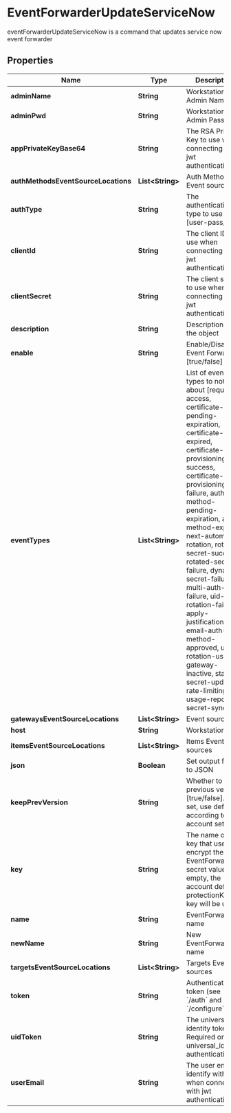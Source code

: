 

# EventForwarderUpdateServiceNow

eventForwarderUpdateServiceNow is a command that updates service now event forwarder

## Properties

| Name | Type | Description | Notes |
|------------ | ------------- | ------------- | -------------|
|**adminName** | **String** | Workstation Admin Name |  [optional] |
|**adminPwd** | **String** | Workstation Admin Password |  [optional] |
|**appPrivateKeyBase64** | **String** | The RSA Private Key to use when connecting with jwt authentication |  [optional] |
|**authMethodsEventSourceLocations** | **List&lt;String&gt;** | Auth Method Event sources |  [optional] |
|**authType** | **String** | The authentication type to use [user-pass/jwt] |  [optional] |
|**clientId** | **String** | The client ID to use when connecting with jwt authentication |  [optional] |
|**clientSecret** | **String** | The client secret to use when connecting with jwt authentication |  [optional] |
|**description** | **String** | Description of the object |  [optional] |
|**enable** | **String** | Enable/Disable Event Forwarder [true/false] |  [optional] |
|**eventTypes** | **List&lt;String&gt;** | List of event types to notify about [request-access, certificate-pending-expiration, certificate-expired, certificate-provisioning-success, certificate-provisioning-failure, auth-method-pending-expiration, auth-method-expired, next-automatic-rotation, rotated-secret-success, rotated-secret-failure, dynamic-secret-failure, multi-auth-failure, uid-rotation-failure, apply-justification, email-auth-method-approved, usage, rotation-usage, gateway-inactive, static-secret-updated, rate-limiting, usage-report, secret-sync] |  [optional] |
|**gatewaysEventSourceLocations** | **List&lt;String&gt;** | Event sources |  |
|**host** | **String** | Workstation Host |  [optional] |
|**itemsEventSourceLocations** | **List&lt;String&gt;** | Items Event sources |  [optional] |
|**json** | **Boolean** | Set output format to JSON |  [optional] |
|**keepPrevVersion** | **String** | Whether to keep previous version [true/false]. If not set, use default according to account settings |  [optional] |
|**key** | **String** | The name of a key that used to encrypt the EventForwarder secret value (if empty, the account default protectionKey key will be used) |  [optional] |
|**name** | **String** | EventForwarder name |  |
|**newName** | **String** | New EventForwarder name |  [optional] |
|**targetsEventSourceLocations** | **List&lt;String&gt;** | Targets Event sources |  [optional] |
|**token** | **String** | Authentication token (see &#x60;/auth&#x60; and &#x60;/configure&#x60;) |  [optional] |
|**uidToken** | **String** | The universal identity token, Required only for universal_identity authentication |  [optional] |
|**userEmail** | **String** | The user email to identify with when connecting with jwt authentication |  [optional] |



